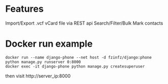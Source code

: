 # Features
Import/Export .vcf vCard file via REST api
Search/Filter/Bulk Mark contacts

# Docker run example
```
docker run --name django-phone --net host -d fzinfz/django:phone python manage.py runserver 0:8000
docker exec -it django-phone python manage.py createsuperuser
```
then visit http://server_ip:8000

